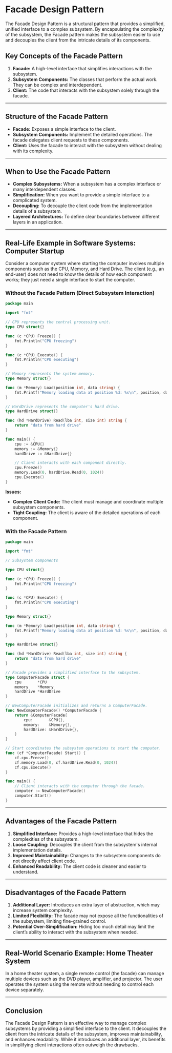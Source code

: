 # Facade Design Pattern

The Facade Design Pattern is a structural pattern that provides a simplified, unified interface to a complex subsystem. By encapsulating the complexity of the subsystem, the Facade pattern makes the subsystem easier to use and decouples the client from the intricate details of its components.

## Key Concepts of the Facade Pattern

1. **Facade:** A high-level interface that simplifies interactions with the subsystem.
2. **Subsystem Components:** The classes that perform the actual work. They can be complex and interdependent.
3. **Client:** The code that interacts with the subsystem solely through the facade.

---

## Structure of the Facade Pattern

- **Facade:** Exposes a simple interface to the client.
- **Subsystem Components:** Implement the detailed operations. The facade delegates client requests to these components.
- **Client:** Uses the facade to interact with the subsystem without dealing with its complexity.

---

## When to Use the Facade Pattern

- **Complex Subsystems:** When a subsystem has a complex interface or many interdependent classes.
- **Simplification:** When you want to provide a simple interface to a complicated system.
- **Decoupling:** To decouple the client code from the implementation details of a subsystem.
- **Layered Architectures:** To define clear boundaries between different layers in an application.

---

## Real-Life Example in Software Systems: Computer Startup

Consider a computer system where starting the computer involves multiple components such as the CPU, Memory, and Hard Drive. The client (e.g., an end-user) does not need to know the details of how each component works; they just need a single interface to start the computer.

### Without the Facade Pattern (Direct Subsystem Interaction)

```go
package main

import "fmt"

// CPU represents the central processing unit.
type CPU struct{}

func (c *CPU) Freeze() {
    fmt.Println("CPU freezing")
}

func (c *CPU) Execute() {
    fmt.Println("CPU executing")
}

// Memory represents the system memory.
type Memory struct{}

func (m *Memory) Load(position int, data string) {
    fmt.Printf("Memory loading data at position %d: %s\n", position, data)
}

// HardDrive represents the computer's hard drive.
type HardDrive struct{}

func (hd *HardDrive) Read(lba int, size int) string {
    return "data from hard drive"
}

func main() {
    cpu := &CPU{}
    memory := &Memory{}
    hardDrive := &HardDrive{}

    // Client interacts with each component directly.
    cpu.Freeze()
    memory.Load(0, hardDrive.Read(0, 1024))
    cpu.Execute()
}
```

**Issues:**
- **Complex Client Code:** The client must manage and coordinate multiple subsystem components.
- **Tight Coupling:** The client is aware of the detailed operations of each component.

### With the Facade Pattern

```go
package main

import "fmt"

// Subsystem components

type CPU struct{}

func (c *CPU) Freeze() {
    fmt.Println("CPU freezing")
}

func (c *CPU) Execute() {
    fmt.Println("CPU executing")
}

type Memory struct{}

func (m *Memory) Load(position int, data string) {
    fmt.Printf("Memory loading data at position %d: %s\n", position, data)
}

type HardDrive struct{}

func (hd *HardDrive) Read(lba int, size int) string {
    return "data from hard drive"
}

// Facade provides a simplified interface to the subsystem.
type ComputerFacade struct {
    cpu       *CPU
    memory    *Memory
    hardDrive *HardDrive
}

// NewComputerFacade initializes and returns a ComputerFacade.
func NewComputerFacade() *ComputerFacade {
    return &ComputerFacade{
        cpu:       &CPU{},
        memory:    &Memory{},
        hardDrive: &HardDrive{},
    }
}

// Start coordinates the subsystem operations to start the computer.
func (cf *ComputerFacade) Start() {
    cf.cpu.Freeze()
    cf.memory.Load(0, cf.hardDrive.Read(0, 1024))
    cf.cpu.Execute()
}

func main() {
    // Client interacts with the computer through the facade.
    computer := NewComputerFacade()
    computer.Start()
}
```

---

## Advantages of the Facade Pattern

1. **Simplified Interface:** Provides a high-level interface that hides the complexities of the subsystem.
2. **Loose Coupling:** Decouples the client from the subsystem's internal implementation details.
3. **Improved Maintainability:** Changes to the subsystem components do not directly affect client code.
4. **Enhanced Readability:** The client code is cleaner and easier to understand.

---

## Disadvantages of the Facade Pattern

1. **Additional Layer:** Introduces an extra layer of abstraction, which may increase system complexity.
2. **Limited Flexibility:** The facade may not expose all the functionalities of the subsystem, limiting fine-grained control.
3. **Potential Over-Simplification:** Hiding too much detail may limit the client’s ability to interact with the subsystem when needed.

---

## Real-World Scenario Example: Home Theater System

In a home theater system, a single remote control (the facade) can manage multiple devices such as the DVD player, amplifier, and projector. The user operates the system using the remote without needing to control each device separately.

---

## Conclusion

The Facade Design Pattern is an effective way to manage complex subsystems by providing a simplified interface to the client. It decouples the client from the intricate details of the subsystem, improves maintainability, and enhances readability. While it introduces an additional layer, its benefits in simplifying client interactions often outweigh the drawbacks.

